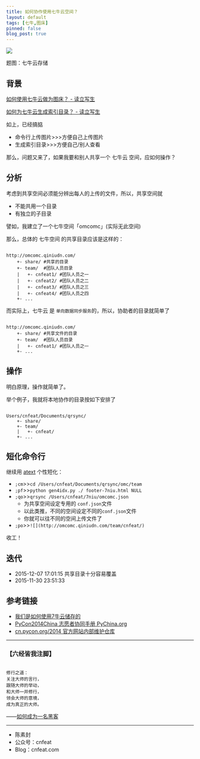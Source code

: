 ```yaml
---
title: 如何协作使用七牛云空间？
layout: default
tags: [七牛,图床]
pinned: false
blog_post: true
---
```


![](http://assets.qiniu.com/qiniu-409x220.png)

题图：七牛云存储

## 背景

[如何使用七牛云做为图床？ - 读立写生](http://cnfeat.com/blog/2015/11/30/cli-qiniu/)

[如何为七牛云生成索引目录？ - 读立写生](http://cnfeat.com/blog/2015/12/02/index-qiniu/)

如上，已经搞掂

- 命令行上传图片>>>方便自己上传图片
- 生成索引目录>>>方便自己/别人查看

那么，问题又来了，如果我要和别人共享一个 七牛云 空间，应如何操作？

## 分析

考虑到共享空间必须能分辨出每人的上传的文件，所以，共享空间就

- 不能共用一个目录 
- 有独立的子目录

譬如，我建立了一个七牛空间「omcomc」(实际无此空间)

那么，总体的 七牛空间 的共享目录应该是这样的：

````

http://omcomc.qiniudn.com/
    +- share/ #共享的目录
    +- team/  #团队人员目录
    |   +- cnfeat1/ #团队人员之一
    |   +- cnfeat2/ #团队人员之二
    |   +- cnfeat3/ #团队人员之三
    |   +- cnfeat4/ #团队人员之四
    +- ...

````

而实际上，七牛云 是 `单向数据同步服务`的，所以，协助者的目录就简单了


````

http://omcomc.qiniudn.com/
    +- share/ #共享文件的目录
    +- team/  #团队人员目录
    |   +- cnfeat1/ #团队人员之一
    +- ...

````


## 操作

明白原理，操作就简单了。

举个例子，我就将本地协作的目录按如下安排了

````

Users/cnfeat/Documents/qrsync/
    +- share/ 
	+- team/  
    |   +- cnfeat/ 
    +- ...

````

## 短化命令行

继续用 [atext](http://www.jianshu.com/p/a15a6cb0f08d) 个性短化：

- `;cm`>>`cd /Users/cnfeat/Documents/qrsync/omc/team`
- `;pf`>>`python gen4idx.py ./ footer-7niu.html NULL`
- `;qo`>>`qrsync /Users/cnfeat/7niu/omcomc.json`
	+ 为共享空间设定专用的 `conf.json`文件
	+ 以此类推，不同的空间设定不同的`conf.json`文件
	+ 你就可以往不同的空间上传文件了
- `;po`>>`![](http://omcomc.qiniudn.com/team/cnfeat/)`

收工！

## 迭代

- 2015-12-07 17:01:15 共享目录十分容易覆盖
- 2015-11-30 23:51:33


## 参考链接

- [我们是如何使用7牛云储存的 ](http://blog.zhgdg.org/2013-08/usage7niu/)
- [PyCon2014China 志愿者协同手册 PyChina.org](http://pychina.org/imho/cooperate-guider.html)
- [cn.pycon.org/2014 官方网站内部维护仓库](https://gitcafe.com/lins05/MkDoc4PyCon/blob/master/README.md)



----

### **【六经皆我注脚】**

````

修行之道：
关注大师的言行，
跟随大师的举动，
和大师一并修行，
领会大师的意境，
成为真正的大师。

````

——[如何成为一名黑客 ](http://translations.readthedocs.org/en/latest/hacker_howto.html)



----

- 陈素封
- 公众号：cnfeat
- Blog：cnfeat.com















